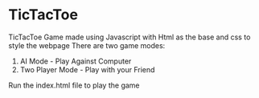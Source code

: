 # TicTacToe
TicTacToe Game made using Javascript with Html as the base and css to style the webpage
There are two game modes:
  1) AI Mode - Play Against Computer
  2) Two Player Mode - Play with your Friend 

Run the index.html file to play the game
